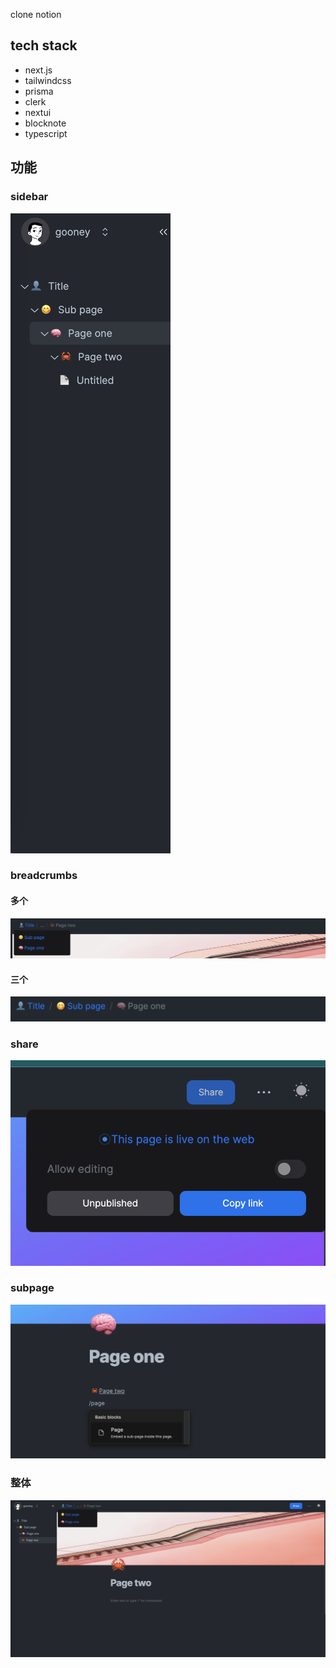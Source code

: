 clone notion

## tech stack

* next.js
* tailwindcss
* prisma
* clerk
* nextui
* blocknote
* typescript

## 功能

### sidebar
  ![Alt text](image-1.png)

### breadcrumbs
  #### 多个
  ![Alt text](image-2.png)
  #### 三个
  ![Alt text](image-3.png)
### share
  ![Alt text](image-4.png)
### subpage
  ![Alt text](image-5.png)

### 整体
![Alt text](image.png)
